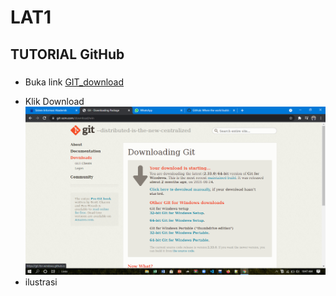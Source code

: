 # LAT1
## TUTORIAL GitHub

###
- Buka link [GIT_download](https://git-scm.com/download/win)<p>
- Klik Download
![PIC1](Shoot/1.png)
- ilustrasi